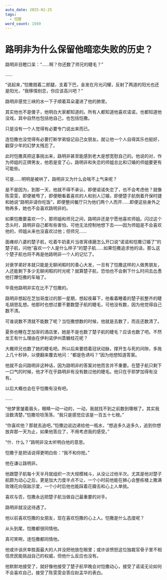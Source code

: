 ```yaml
---
auto_date: 2025-02-25
tags:
  - 恺楚
word_count: 1569
---
```


# 路明非为什么保留他暗恋失败的历史？

路明非目瞪口呆：“……啊？你还数了师兄的睫毛？”

……

“说起来，”恺撒翘着二郎腿，支着下巴，金发在月光闪耀，反射了两道的阳光也还是阳光，“我移情别恋，你应该高兴吧？”

路明非感觉三峡的水一下子顺着耳朵灌进了他的肺里。

其实他也不是傻子，他明白大家都知道的。所有人都知道他喜欢诺诺，也都知道他没戏，其中自然也包括他自己，也包括恺撒。

只是没有一个人觉得有必要专门说出来而已。

连恺撒也没觉得有必要打断学弟惦记自己女朋友。就让他一个人自得其乐也挺好，戳穿少年的幻梦太残忍了。

此时恺撒真把这事挑出来，路明非甚至能感到老大是想宽慰自己的。他说的对，作为师姐的正牌男友，他若是变了心，路明非和失恋的师姐总比和订婚的师姐要更有可能些。

可是……明明是被哄了，路明非又为什么会喘不上气来呢？

是不是因为，到那一天，他就不得不承认，即便诺诺失恋了，也不会考虑他？就像陈雯雯，即便被甩了，即便眼看着喜欢的人和别人订婚，即便楚子航倒着开保时捷和她说“路明非请你吃饭”，即便整间餐厅只为他们两个人而开……即便这些身外之物再多，她也不会喜欢路明非的。

如果恺撒要喜欢一个，那师姐和师兄之间，路明非还是宁愿他喜欢师姐。闪过这个念头时，路明非自己都有些害怕，可他无法控制地想下去——因为师姐是不会喜欢他的，师姐从来也没喜欢过他；但师兄……

面瘫却八婆的楚子航，吃着牛奶麦片当夜宵琢磨怎么开口说“诺诺和恺撒订婚了”的楚子航，问他“喜欢一个人是什么样子”的楚子航……如果恺撒追求他的话，那么这个楚子航也将不再是他路明非一个人的记忆了。

对衰学弟好本就只能是无聊闲暇时的善心大发，一旦有了恺撒这样的人做男朋友，人还能剩下多少无聊闲暇的时光呢？就算楚子航，恐怕也不会剩下什么时间去怂恿他打爆恺撒的车轴了。

毕竟他路明非实在比不了恺撒的。

路明非想起在芝加哥度过的那一星期，想起夜幕下，他看着睡着的楚子航整齐的睫毛胡思乱想。他那时也想过要不要数楚子航的睫毛，可他没有数，因为他觉得自己数不清。

可谁说数不清就不能数了呢？当恺撒想数的时候，他就是去数了，而且还数清了。

夏弥也睡在芝加哥的酒店里，她是不是也数了楚子航的睫毛？应该也数了吧。不然龙王有什么理由在伊利诺伊州蒸糖桂花呢？

大概师兄也数了她的睫毛吧。所以后来要捂着冠状动脉，撑开生与死的间隙，多拖上几十秒钟，以便翻来覆去地问：“都是色诱吗？”因为他想知道答案。

他就不会问路明非这种话，因为路明非的答案对他而言并不重要。在楚子航只剩下一口气的时候，他才不在乎路明非有没有数过他的睫毛。他只在乎耶梦加得有没有。

以后大概也会在乎恺撒有没有吧。

……

“他梦里皱着眉头，眼睛一动一动的，一动，我就找不到之前数到哪根了。其实我没数清楚，”恺撒坦坦荡荡，“我只是感觉应该是一百五十七根。”

“你喜欢他？那就去追吧。”恺撒边说边递给他一瓶水，“想追多久追多久，追到你想放弃那一天为止，如果他答应了，不用考虑我的感受。”

“什、什么？”路明非没太听明白他的意思。

恺撒于是把话说得更明白些：“我不和你抢。”

他在谦让路明非。

他跟楚子航每十天半月就组织一次大规模械斗，从没让过他半次。尤其是他对楚子航颇为动心之后，更是加大力度半点不让，一个小时前他能在狮心会整栋楼上撒满玫瑰花向宿敌示爱，一个小时后他也能踩着花瓣去和心上人单挑。

喜欢与否，恺撒永远把楚子航当做自己最重要的对手。

路明非就没这待遇了。

他以前喜欢恺撒的女朋友，现在喜欢恺撒的心上人。恺撒是什么态度呢？

从头到尾，恺撒都很同情他。

真可笑啊，连恺撒都同情他。

他或许该庆幸胜面最大的人并没把他放在眼里；或许该愤怒这位独裁官骨子里不相信庶民能挑战自己的权威，但他什么反应也没有。

他默默地接受了，就好像他接受了楚子航早晚会对恺撒动心，接受了诺诺无论如何不会喜欢自己，接受了陈雯雯会答应赵孟华的表白。
